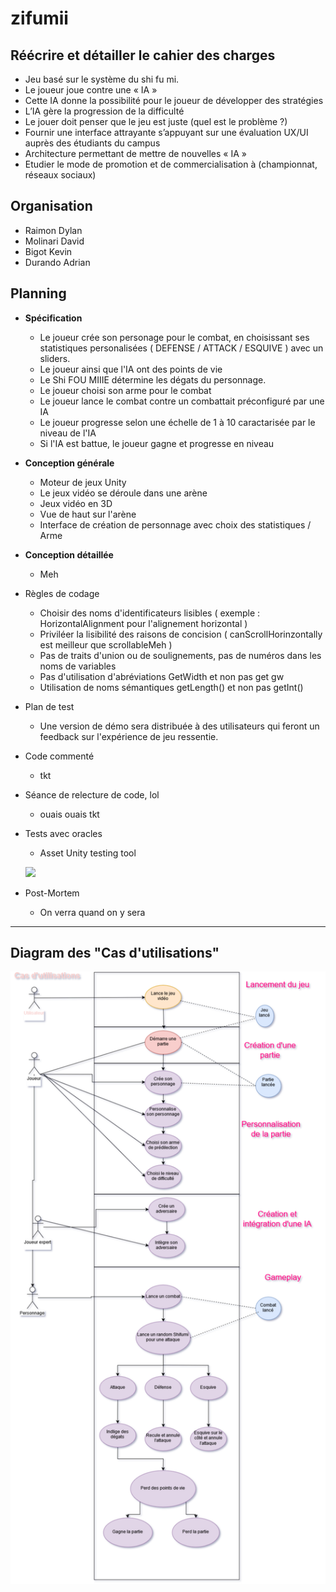# zifumii

## Réécrire et détailler le cahier des charges 

- Jeu basé sur le système du shi fu mi.
- Le joueur joue contre une « IA » 
- Cette IA donne la possibilité pour le joueur de développer des stratégies
- L’IA gère la progression de la difficulté
- Le jouer doit penser que le jeu est juste  (quel est le problème ?)
- Fournir une interface attrayante s’appuyant sur une évaluation UX/UI auprès des étudiants du campus
- Architecture permettant de mettre de nouvelles « IA »
- Etudier le mode de promotion et de commercialisation à (championnat, réseaux sociaux)

## Organisation

- Raimon Dylan
- Molinari David
- Bigot Kevin
- Durando Adrian

## Planning 
  - **Spécification**
    - Le joueur crée son personage pour le combat, en choisissant ses statistiques personalisées ( DEFENSE / ATTACK / ESQUIVE ) avec un sliders.
    - Le joueur ainsi que l'IA ont des points de vie
    - Le Shi FOU MIIIE détermine les dégats du personnage.
    - Le joueur choisi son arme pour le combat 
    - Le joueur lance le combat contre un combattait préconfiguré par une IA
    - Le joueur progresse selon une échelle de 1 à 10 caractarisée par le niveau de l'IA
    - Si l'IA est battue, le joueur gagne et progresse en niveau
    
  - **Conception générale**
    - Moteur de jeux Unity
    - Le jeux vidéo se déroule dans une arène
    - Jeux vidéo en 3D
    - Vue de haut sur l'arène
    - Interface de création de personnage avec choix des statistiques / Arme
    
  - **Conception détaillée**
    - Meh
    
  - Règles de codage
    - Choisir des noms d'identificateurs lisibles ( exemple : HorizontalAlignment pour l'alignement horizontal )
    - Priviléer la lisibilité des raisons de concision ( canScrollHorinzontally est meilleur que scrollableMeh )
    - Pas de traits d'union ou de soulignements, pas de numéros dans les noms de variables
    - Pas d'utilisation d'abréviations GetWidth et non pas get gw
    - Utilisation de noms sémantiques getLength() et non pas getInt()
    
  - Plan de test
    - Une version de démo sera distribuée à des utilisateurs qui feront un feedback sur l'expérience de jeu ressentie.
    
  - Code commenté
    - tkt
  - Séance de relecture de code, lol
    - ouais ouais tkt
  - Tests avec oracles 
    - Asset Unity testing tool 
    
    ![](http://ilkinulas.github.io/assets/testing_unity/editor_test_runner.png)
    
  - Post-Mortem
    - On verra quand on y sera
  
  --- 
  

## Diagram des "Cas d'utilisations"

![](./use.png)








